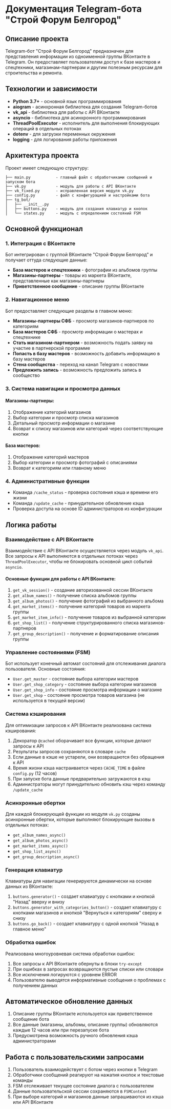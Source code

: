 # Документация Telegram-бота "Строй Форум Белгород"

## Описание проекта

Telegram-бот "Строй Форум Белгород" предназначен для представления информации из одноименной группы ВКонтакте в Telegram. Он предоставляет пользователям доступ к базе мастеров и спецтехники, магазинам-партнерам и другим полезным ресурсам для строительства и ремонта.

## Технологии и зависимости

- **Python 3.7+** - основной язык программирования
- **aiogram** - асинхронная библиотека для создания Telegram-ботов
- **vk_api** - библиотека для работы с API ВКонтакте
- **asyncio** - библиотека для асинхронного программирования
- **ThreadPoolExecutor** - исполнитель для выполнения блокирующих операций в отдельных потоках
- **dotenv** - для загрузки переменных окружения
- **logging** - для логирования работы приложения

## Архитектура проекта

Проект имеет следующую структуру:

```
├── main.py           - главный файл с обработчиками сообщений и запуском бота
├── vk.py             - модуль для работы с API ВКонтакте
├── vk_fixed.py       - исправленная версия модуля vk.py
├── config.py         - файл с конфигурацией и настройками бота
├── tg_bot/
│   ├── __init__.py
│   ├── buttons.py    - модуль для создания клавиатур и кнопок
│   └── states.py     - модуль с определением состояний FSM
```

## Основной функционал

### 1. Интеграция с ВКонтакте

Бот интегрирован с группой ВКонтакте "Строй Форум Белгород" и получает оттуда следующие данные:

- **База мастеров и спецтехники** - фотографии из альбомов группы
- **Магазины-партнеры** - товары из маркета ВКонтакте, представленные как магазины-партнеры
- **Приветственное сообщение** - описание группы ВКонтакте

### 2. Навигационное меню

Бот предоставляет следующие разделы в главном меню:

- **Магазины-партнеры СФБ** - просмотр магазинов-партнеров по категориям
- **База мастеров СФБ** - просмотр информации о мастерах и спецтехнике 
- **Стать магазином-партнером** - возможность подать заявку на участие в партнерской программе
- **Попасть в базу мастеров** - возможность добавить информацию в базу мастеров
- **Стена сообщества** - переход на канал Telegram с новостями
- **Предложить запись** - возможность предложить запись в сообщество

### 3. Система навигации и просмотра данных

#### Магазины-партнеры:
1. Отображение категорий магазинов
2. Выбор категории и просмотр списка магазинов
3. Детальный просмотр информации о магазине
4. Возврат к списку магазинов или категорий через соответствующие кнопки

#### База мастеров:
1. Отображение категорий мастеров
2. Выбор категории и просмотр фотографий с описаниями
3. Возврат к категориям или главному меню

### 4. Административные функции

- Команда `/cache_status` - проверка состояния кэша и времени его жизни
- Команда `/update_cache` - принудительное обновление кэша
- Проверка доступа на основе ID администраторов из конфигурации

## Логика работы

### Взаимодействие с API ВКонтакте

Взаимодействие с API ВКонтакте осуществляется через модуль `vk_api`. Все запросы к API выполняются в отдельных потоках через `ThreadPoolExecutor`, чтобы не блокировать основной цикл событий `asyncio`.

#### Основные функции для работы с API ВКонтакте:

1. `get_vk_session()` - создание авторизованной сессии ВКонтакте
2. `get_album_names()` - получение списка альбомов группы
3. `get_album_photos()` - получение фотографий из выбранного альбома
4. `get_market_items()` - получение категорий товаров из маркета группы
5. `get_market_item_info()` - получение товаров из выбранной категории
6. `get_shop_list()` - получение структурированного списка магазинов-партнеров
7. `get_group_description()` - получение и форматирование описания группы

### Управление состояниями (FSM)

Бот использует конечный автомат состояний для отслеживания диалога пользователя. 
Основные состояния:

- `User.get_master` - состояние выбора категории мастеров
- `User.get_shop_category` - состояние выбора категории магазинов
- `User.get_shop_info` - состояние просмотра информации о магазине
- `User.get_shop` - состояние просмотра товаров магазина (не используется в текущей версии)

### Система кэширования

Для оптимизации запросов к API ВКонтакте реализована система кэширования:

1. Декоратор `@cached` оборачивает все функции, которые делают запросы к API
2. Результаты запросов сохраняются в словаре `cache`
3. Если данные в кэше не устарели, они возвращаются без обращения к API
4. Время жизни кэша настраивается через `CACHE_TIME` в файле `config.py` (12 часов)
5. При запуске бота данные предварительно загружаются в кэш
6. Администраторы могут принудительно обновить кэш через команду `/update_cache`

### Асинхронные обертки

Для каждой блокирующей функции из модуля `vk.py` созданы асинхронные обертки, которые выполняют блокирующие вызовы в отдельных потоках:

- `get_album_names_async()`
- `get_album_photos_async()`
- `get_market_items_async()`
- `get_shop_list_async()`
- `get_group_description_async()`

### Генерация клавиатур

Клавиатуры для навигации генерируются динамически на основе данных из ВКонтакте:

1. `buttons.generator()` - создает клавиатуру с кнопками и кнопкой "Назад" вверху и внизу
2. `buttons.generator_with_categories_button()` - создает клавиатуру с кнопками магазинов и кнопкой "Вернуться к категориям" сверху и снизу
3. `buttons.go_back()` - создает клавиатуру с одной кнопкой "Назад в главное меню"

### Обработка ошибок

Реализована многоуровневая система обработки ошибок:

1. Все запросы к API ВКонтакте обернуты в блоки `try-except`
2. При ошибках в запросах возвращаются пустые списки или словари
3. Все исключения логируются с уровнем ERROR
4. Пользователю выводятся информативные сообщения о проблемах с получением данных

## Автоматическое обновление данных

1. Описание группы ВКонтакте используется как приветственное сообщение бота
2. Все данные (магазины, альбомы, описание группы) обновляются каждые 12 часов или при перезапуске бота
3. Предусмотрена возможность ручного обновления кэша администраторами

## Работа с пользовательскими запросами

1. Пользователь взаимодействует с ботом через кнопки в Telegram
2. Обработчики сообщений реагируют на нажатия кнопок и текстовые команды
3. FSM отслеживает текущее состояние диалога с пользователем
4. Данные пользовательской сессии сохраняются в `FSMContext`
5. При выборе категорий и магазинов данные запрашиваются из кэша или API ВКонтакте 